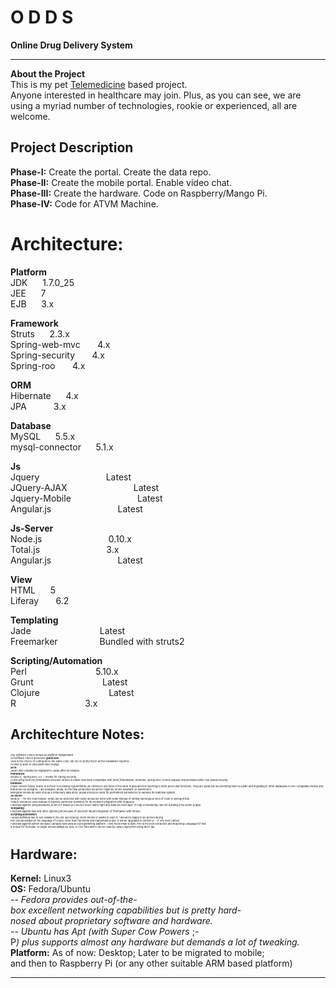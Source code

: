 O&nbsp;D&nbsp;D&nbsp;S
====

<b>Online&nbsp;Drug&nbsp;Delivery&nbsp;System</b><br><hr>

<b>About the Project</b><br>
This is my pet <a href="http://en.wikipedia.org/wiki/Telemedicine">Telemedicine</a> based project.<br>
Anyone interested in healthcare may join. Plus, as you can see, we are using a myriad number of technologies, rookie or experienced, all are welcome.<br>


<b>Project&nbsp;Description</b><br>
------------------------------------------------------------------------------------
<b>Phase-I:</b>&nbsp;Create&nbsp;the&nbsp;portal.&nbsp;Create&nbsp;the&nbsp;data&nbsp;repo.<br>
<b>Phase-II:</b>&nbsp;Create&nbsp;the&nbsp;mobile&nbsp;portal.&nbsp;Enable&nbsp;video&nbsp;chat.&nbsp;<br>
<b>Phase-III:</b>&nbsp;Create&nbsp;the&nbsp;hardware.&nbsp;Code&nbsp;on&nbsp;Raspberry/Mango&nbsp;Pi.<br>
<b>Phase-IV:</b>&nbsp;Code&nbsp;for&nbsp;ATVM&nbsp;Machine.

Architecture:
=============
<b>Platform</b><br>
JDK           &nbsp;&nbsp;&nbsp;&nbsp;&nbsp;1.7.0_25<br>
JEE						&nbsp;&nbsp;&nbsp;&nbsp;&nbsp;7<br>
EJB						&nbsp;&nbsp;&nbsp;&nbsp;&nbsp;3.x<br>

<b>Framework</b><br>
Struts						&nbsp;&nbsp;&nbsp;&nbsp;&nbsp;2.3.x<br>
Spring-web-mvc	&nbsp;&nbsp;&nbsp;&nbsp;&nbsp;				4.x<br>
Spring-security	&nbsp;&nbsp;&nbsp;&nbsp;&nbsp;				4.x<br>
Spring-roo			&nbsp;&nbsp;&nbsp;&nbsp;&nbsp;			4.x<br>

<b>ORM</b><br>
Hibernate					&nbsp;&nbsp;&nbsp;&nbsp;&nbsp;4.x<br>
JPA								&nbsp;&nbsp;&nbsp;&nbsp;&nbsp;&nbsp;&nbsp;&nbsp;&nbsp;&nbsp;3.x<br>

<b>Database</b><br>
MySQL						&nbsp;&nbsp;&nbsp;&nbsp;&nbsp;5.5.x<br>
mysql-connector					&nbsp;&nbsp;&nbsp;&nbsp;&nbsp;5.1.x<br>

<b>Js</b><br>
Jquery&nbsp;&nbsp;&nbsp;&nbsp;&nbsp;&nbsp;&nbsp;&nbsp;&nbsp;&nbsp;&nbsp;&nbsp;&nbsp;&nbsp;&nbsp;&nbsp;&nbsp;&nbsp;&nbsp;&nbsp;&nbsp;&nbsp;&nbsp;&nbsp;&nbsp;&nbsp;&nbsp;Latest<br>
JQuery-AJAX&nbsp;&nbsp;&nbsp;&nbsp;&nbsp;&nbsp;&nbsp;&nbsp;&nbsp;&nbsp;&nbsp;&nbsp;&nbsp;&nbsp;&nbsp;&nbsp;&nbsp;&nbsp;&nbsp;&nbsp;&nbsp;&nbsp;&nbsp;&nbsp;&nbsp;&nbsp;&nbsp;Latest<br>
Jquery-Mobile&nbsp;&nbsp;&nbsp;&nbsp;&nbsp;&nbsp;&nbsp;&nbsp;&nbsp;&nbsp;&nbsp;&nbsp;&nbsp;&nbsp;&nbsp;&nbsp;&nbsp;&nbsp;&nbsp;&nbsp;&nbsp;&nbsp;&nbsp;&nbsp;&nbsp;&nbsp;&nbsp;Latest<br>
Angular.js&nbsp;&nbsp;&nbsp;&nbsp;&nbsp;&nbsp;&nbsp;&nbsp;&nbsp;&nbsp;&nbsp;&nbsp;&nbsp;&nbsp;&nbsp;&nbsp;&nbsp;&nbsp;&nbsp;&nbsp;&nbsp;&nbsp;&nbsp;&nbsp;&nbsp;&nbsp;&nbsp;Latest<br>

<b>Js-Server</b><br>
Node.js&nbsp;&nbsp;&nbsp;&nbsp;&nbsp;&nbsp;&nbsp;&nbsp;&nbsp;&nbsp;&nbsp;&nbsp;&nbsp;&nbsp;&nbsp;&nbsp;&nbsp;&nbsp;&nbsp;&nbsp;&nbsp;&nbsp;&nbsp;&nbsp;&nbsp;&nbsp;&nbsp;0.10.x<br>
Total.js&nbsp;&nbsp;&nbsp;&nbsp;&nbsp;&nbsp;&nbsp;&nbsp;&nbsp;&nbsp;&nbsp;&nbsp;&nbsp;&nbsp;&nbsp;&nbsp;&nbsp;&nbsp;&nbsp;&nbsp;&nbsp;&nbsp;&nbsp;&nbsp;&nbsp;&nbsp;&nbsp;3.x<br>
Angular.js&nbsp;&nbsp;&nbsp;&nbsp;&nbsp;&nbsp;&nbsp;&nbsp;&nbsp;&nbsp;&nbsp;&nbsp;&nbsp;&nbsp;&nbsp;&nbsp;&nbsp;&nbsp;&nbsp;&nbsp;&nbsp;&nbsp;&nbsp;&nbsp;&nbsp;&nbsp;&nbsp;Latest<br>

<b>View</b><br>
HTML						&nbsp;&nbsp;&nbsp;&nbsp;&nbsp;5<br>
Liferay					&nbsp;&nbsp;&nbsp;&nbsp;&nbsp;		6.2<br>

<b>Templating</b><br>
Jade&nbsp;&nbsp;&nbsp;&nbsp;&nbsp;&nbsp;&nbsp;&nbsp;&nbsp;&nbsp;&nbsp;&nbsp;&nbsp;&nbsp;&nbsp;&nbsp;&nbsp;&nbsp;&nbsp;&nbsp;&nbsp;&nbsp;&nbsp;&nbsp;&nbsp;&nbsp;&nbsp;&nbsp;Latest<br>
Freemarker&nbsp;&nbsp;&nbsp;&nbsp;&nbsp;&nbsp;&nbsp;&nbsp;&nbsp;&nbsp;&nbsp;&nbsp;&nbsp;&nbsp;&nbsp;&nbsp;&nbsp;Bundled&nbsp;with&nbsp;struts2<br>

<b>Scripting/Automation</b><br>
Perl&nbsp;&nbsp;&nbsp;&nbsp;&nbsp;&nbsp;&nbsp;&nbsp;&nbsp;&nbsp;&nbsp;&nbsp;&nbsp;&nbsp;&nbsp;&nbsp;&nbsp;&nbsp;&nbsp;&nbsp;&nbsp;&nbsp;&nbsp;&nbsp;&nbsp;&nbsp;&nbsp;&nbsp;5.10.x <br>
Grunt&nbsp;&nbsp;&nbsp;&nbsp;&nbsp;&nbsp;&nbsp;&nbsp;&nbsp;&nbsp;&nbsp;&nbsp;&nbsp;&nbsp;&nbsp;&nbsp;&nbsp;&nbsp;&nbsp;&nbsp;&nbsp;&nbsp;&nbsp;&nbsp;&nbsp;&nbsp;&nbsp;&nbsp;Latest<br>
Clojure&nbsp;&nbsp;&nbsp;&nbsp;&nbsp;&nbsp;&nbsp;&nbsp;&nbsp;&nbsp;&nbsp;&nbsp;&nbsp;&nbsp;&nbsp;&nbsp;&nbsp;&nbsp;&nbsp;&nbsp;&nbsp;&nbsp;&nbsp;&nbsp;&nbsp;&nbsp;&nbsp;&nbsp;Latest<br>
R&nbsp;&nbsp;&nbsp;&nbsp;&nbsp;&nbsp;&nbsp;&nbsp;&nbsp;&nbsp;&nbsp;&nbsp;&nbsp;&nbsp;&nbsp;&nbsp;&nbsp;&nbsp;&nbsp;&nbsp;&nbsp;&nbsp;&nbsp;&nbsp;&nbsp;&nbsp;&nbsp;&nbsp;3.x<br>


Architechture Notes:
--------------------
<span style="font-size: 4">
<i><smallcaps>Any&nbsp;software&nbsp;choice&nbsp;should&nbsp;be&nbsp;platform&nbsp;independent</smallcaps></i><br>
All software choice should be <b>gratis libre</b><br>
Java is the choice of coding since the same code can run on pretty much all the hardaware required.<br>
All else is open to discussion and change <br>
<b>Arch:</b><br>
Java7&nbsp;(will&nbsp;certainly&nbsp;be&nbsp;migrated&nbsp;to&nbsp;Java8&nbsp;after&nbsp;its&nbsp;release)
<br>
<b>Framework:</b><br>
Struts2.3;&nbsp;
Spring&nbsp;MVC&nbsp;4.x&nbsp;--&nbsp;mostly&nbsp;for&nbsp;Spring&nbsp;Security;<br>
//<i>I&nbsp;am&nbsp;using&nbsp;both&nbsp;the&nbsp;frameworks&nbsp;becuase&nbsp;Struts2&nbsp;is&nbsp;easier&nbsp;and&nbsp;more&nbsp;compatible&nbsp;with&nbsp;other&nbsp;frameworks.
Whereas,&nbsp;Spring&nbsp;MVC&nbsp;is&nbsp;more&nbsp;popular&nbsp;and&nbsp;provides&nbsp;better&nbsp;role&nbsp;based&nbsp;security.</i><br>
<b>Database</b><br>
I have chosen mysql, oracle is out due to licensing requirements, as I intend to use most of the work in java and not resorting to write procs and functions. They are great but documenting them is a pain and migrating to other databases is non-compatible mostly and that kicks our postgres. I like postgres, kinda, so the final production db server might be on the elephant (or mammoth?)
<br>
MongoDB should be used only as a temporary data store. Mysql should be used for permament persistence to harness its relational system.<br>
<b>Js-server</b><br>
Node.js&nbsp;--&nbsp;for&nbsp;the&nbsp;chat&nbsp;module. What can be achieved with Node should be done with Node instead of writing humungous lines of code in Spring/Struts<br>
Total.js should be used instead of Express (wherever possible) for its excellent integration with Angular.js<br>
I decided against using Backbone.js since it makes js code too much water tight and adds an extra layer of crap (considering i am not building a full blown js app)<br> 
<b>Templating</b><br>
I decided against tiles and other options just becuase of excellent inbuilt integration of freemarker with struts2.<br>
<b>Scripting/Automation</b><br>
I would definitely like to see Haskell in the list. But nobody (here) knows or wants to learn it. I would be happy to be proved wrong.<br>
Perl should always be the language of choice other than functional and mathematical bits. It will be upgraded to version 6 -- if one ever comes!<br>
I decided against python becuase I already have java as a programming platform. I only need small scripts. Perl is the best Extraction and Reporting Language for that.<br>
R is best for formulae. R output should always be XML or CSV files which can be read by Java/Clojure/Perl using REST api.<br>
</span>


<b>Hardware:</b>
------------------------------------------------------------------------------------
<b>Kernel:</b>
Linux3
<br>
<b>OS:</b>
Fedora/Ubuntu<br>
--&nbsp;<i>Fedora&nbsp;provides&nbsp;out-of-the-box&nbsp;excellent&nbsp;networking&nbsp;capabilities&nbsp;but&nbsp;is&nbsp;pretty&nbsp;hard-nosed&nbsp;about&nbsp;proprietary&nbsp;software&nbsp;and&nbsp;hardware.</i><br>
--&nbsp;<i>Ubuntu&nbsp;has&nbsp;Apt&nbsp;(with&nbsp;Super&nbsp;Cow&nbsp;Powers&nbsp;</i>;-P<i>)&nbsp;plus&nbsp;supports&nbsp;almost&nbsp;any&nbsp;hardware&nbsp;but&nbsp;demands&nbsp;a&nbsp;lot&nbsp;of&nbsp;tweaking.</i>
<br><b>Platform:</b>
As&nbsp;of&nbsp;now:&nbsp;Desktop;
Later&nbsp;to&nbsp;be&nbsp;migrated&nbsp;to&nbsp;mobile;&nbsp;
and&nbsp;then&nbsp;to&nbsp;Raspberry&nbsp;Pi&nbsp;(or&nbsp;any&nbsp;other&nbsp;suitable&nbsp;ARM&nbsp;based&nbsp;platform)

<hr>

